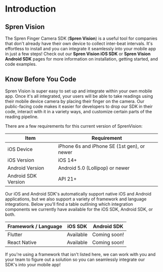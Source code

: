 # Introduction

## Spren Vision

The Spren Finger Camera SDK (**Spren Vision**) is a useful tool for companies that don't already have their own device to collect inter-beat intervals. It's effortless to install and you can integrate it seamlessly into your mobile app in just a few steps! Check out our **Spren Vision iOS SDK** or **Spren Vision Android SDK** pages for more information on installation, getting started, and code examples.

## Know Before You Code

Spren Vision is super easy to set up and integrate within your own mobile app. Once it's all integrated, your users will be able to take readings using their mobile device camera by placing their finger on the camera. Our public-facing code makes it easier for developers to drop our SDK in their code, interact with it in a variety ways, and customize certain parts of the reading pipeline.

There are a few requirements for this current version of SprenVision:

| **Item**            | **Requirement**                             |
| ------------------- | ------------------------------------------- |
| iOS Device          | iPhone 6s and iPhone SE (1st gen), or newer |
| iOS Version         | iOS 14+                                     |
| Android Version     | Android 5.0 (Lollipop) or newer             |
| Android SDK Version | API 21+                                     |

Our iOS and Android SDK's automatically support native iOS and Android applications, but we also support a variety of framework and language integrations. Below you'll find a table outlining which integration components we currently have available for the iOS SDK, Android SDK, or both.

| **Framework / Language** | **iOS SDK** | **Android SDK** |
| ------------------------ | ----------- | --------------- |
| Flutter                  | Available   | Coming soon!    |
| React Native             | Available   | Coming soon!    |

If you're using a framework that isn't listed here, we can work with you and your team to figure out a solution so you can seamlessly integrate our SDK's into your mobile app!